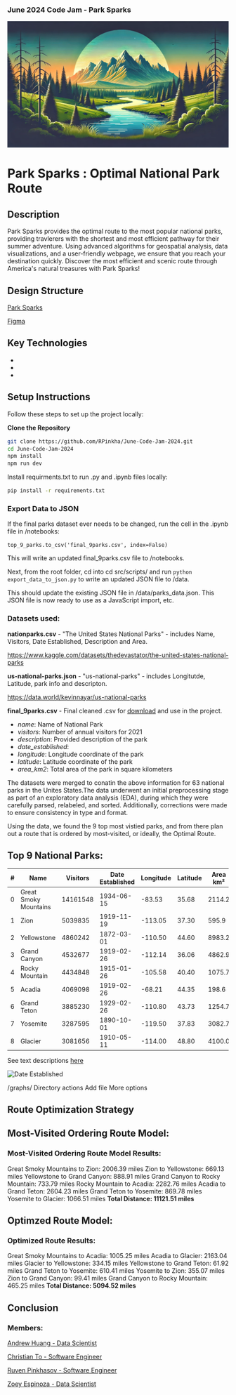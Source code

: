 ### June 2024 Code Jam - Park Sparks
![Alt Text](https://github.com/RPinkha/June-Code-Jam-2024/blob/main/notebook/parksparks.png)

# Park Sparks : Optimal National Park Route

## Description

Park Sparks provides the optimal route to the most popular national parks, providing travlerers with the shortest and most efficient pathway for their summer adventure. Using advanced algorithms for geospatial analysis, data visualizations, and a user-friendly webpage, we ensure that you reach your destination quickly. Discover the most efficient and scenic route through America's natural treasures with Park Sparks!

## Design Structure
[Park Sparks](URL)

[Figma](URL)
[](URL)

## Key Technologies
-
-
-

## Setup Instructions

Follow these steps to set up the project locally:

**Clone the Repository**
  ```bash
  git clone https://github.com/RPinkha/June-Code-Jam-2024.git
  cd June-Code-Jam-2024
  npm install
  npm run dev
  ```
Install requirments.txt to run .py and .ipynb files locally: 

  ```bash
  pip install -r requirements.txt
  ```

### Export Data to JSON

If the final parks dataset ever needs to be changed, run the cell in the .ipynb file in /notebooks:

```
top_9_parks.to_csv('final_9parks.csv', index=False)
```

This will write an updated final_9parks.csv file to /notebooks.

Next, from the root folder, cd into cd src/scripts/ and run `python export_data_to_json.py` to write an updated JSON file to /data.

This should update the existing JSON file in /data/parks_data.json. This JSON file is now ready to use as a JavaScript import, etc.

### Datasets used:

**nationparks.csv** - "The United States National Parks" - includes Name, Visitors, Date Established, Description and Area. 

https://www.kaggle.com/datasets/thedevastator/the-united-states-national-parks 

**us-national-parks.json** - "us-national-parks" - includes Longitutde, Latitude, park info and descripton. 

https://data.world/kevinnayar/us-national-parks

**final_9parks.csv** - Final cleaned .csv for [download](https://github.com/RPinkha/June-Code-Jam-2024/blob/main/src/notebooks/final_9parks.csv) and use in the project.

- *name*: Name of National Park
- *visitors*: Number of annual visitors for 2021
- *description*: Provided description of the park
- *date_established*:
- *longitude*: Longitude coordinate of the park
- *latitude*: Latitude coordinate of the park
- *area_km2*: Total area of the park in square kilometers

The datasets were merged to conatin the above information for 63 national parks in the Unites States.The data underwent an initial preprocessing stage as part of an exploratory data analysis (EDA), during which they were carefully parsed, relabeled, and sorted. Additionally, corrections were made to ensure consistency in type and format.

Using the data, we found the 9 top most vistied parks, and from there plan out a route that is ordered by most-visited, or ideally, the Optimal Route.

## Top 9 National Parks:

|  # | Name                  | Visitors  | Date Established | Longitude | Latitude | Area km² |
|----|-----------------------|-----------|------------------|-----------|----------|----------|
|  0 | Great Smoky Mountains | 14161548  | 1934-06-15       | -83.53    | 35.68    | 2114.2   |
|  1 | Zion                  | 5039835   | 1919-11-19       | -113.05   | 37.30    | 595.9    |
|  2 | Yellowstone           | 4860242   | 1872-03-01       | -110.50   | 44.60    | 8983.2   |
|  3 | Grand Canyon          | 4532677   | 1919-02-26       | -112.14   | 36.06    | 4862.9   |
|  4 | Rocky Mountain        | 4434848   | 1915-01-26       | -105.58   | 40.40    | 1075.7   |
|  5 | Acadia                | 4069098   | 1919-02-26       | -68.21    | 44.35    | 198.6    |
|  6 | Grand Teton           | 3885230   | 1929-02-26       | -110.80   | 43.73    | 1254.7   |
|  7 | Yosemite              | 3287595   | 1890-10-01       | -119.50   | 37.83    | 3082.7   |
|  8 | Glacier               | 3081656   | 1910-05-11       | -114.00   | 48.80    | 4100.0   |

See text descriptions [here](URL)

![Date Established](June-Code-Jam-2024/notebook/date_est.png)

/graphs/
Directory actions
Add file
More options

## Route Optimization Strategy


## Most-Visited Ordering Route Model:
### Most-Visited Ordering Route Model Results:

Great Smoky Mountains to Zion: 2006.39 miles
Zion to Yellowstone: 669.13 miles
Yellowstone to Grand Canyon: 888.91 miles
Grand Canyon to Rocky Mountain: 733.79 miles
Rocky Mountain to Acadia: 2282.76 miles
Acadia to Grand Teton: 2604.23 miles
Grand Teton to Yosemite: 869.78 miles
Yosemite to Glacier: 1066.51 miles
**Total Distance: 11121.51 miles**

## Optimzed Route Model:

### Optimized Route Results:

Great Smoky Mountains to Acadia: 1005.25 miles
Acadia to Glacier: 2163.04 miles
Glacier to Yellowstone: 334.15 miles
Yellowstone to Grand Teton: 61.92 miles
Grand Teton to Yosemite: 610.41 miles
Yosemite to Zion: 355.07 miles
Zion to Grand Canyon: 99.41 miles
Grand Canyon to Rocky Mountain: 465.25 miles
**Total Distance: 5094.52 miles**

## Conclusion



### Members:

[Andrew Huang - Data Scientist](https://github.com/andytron)

[Christian To - Software Engineer](https://github.com/ChristianSTo)

[Ruven Pinkhasov - Software Engineer](https://github.com/RPinkha)

[Zoey Espinoza - Data Scientist](https://github.com/zoeyespinoza)
